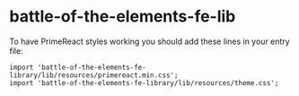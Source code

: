 # battle-of-the-elements-fe-lib

To have PrimeReact styles working you should add these lines in your entry file:

```
import 'battle-of-the-elements-fe-library/lib/resources/primereact.min.css';
import 'battle-of-the-elements-fe-library/lib/resources/theme.css';
```